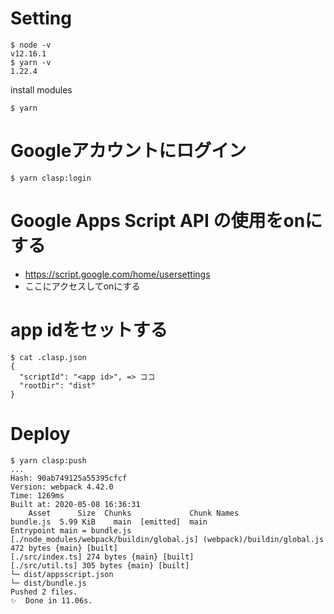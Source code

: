 # Setting

```
$ node -v
v12.16.1
$ yarn -v
1.22.4
```

install modules

```
$ yarn
```

# Googleアカウントにログイン

```
$ yarn clasp:login
```

# Google Apps Script API の使用をonにする

- https://script.google.com/home/usersettings
- ここにアクセスしてonにする

# app idをセットする

```
$ cat .clasp.json
{
  "scriptId": "<app id>", => ココ
  "rootDir": "dist"
}
```

# Deploy

```
$ yarn clasp:push
...
Hash: 90ab749125a55395cfcf
Version: webpack 4.42.0
Time: 1269ms
Built at: 2020-05-08 16:36:31
    Asset      Size  Chunks             Chunk Names
bundle.js  5.99 KiB    main  [emitted]  main
Entrypoint main = bundle.js
[./node_modules/webpack/buildin/global.js] (webpack)/buildin/global.js 472 bytes {main} [built]
[./src/index.ts] 274 bytes {main} [built]
[./src/util.ts] 305 bytes {main} [built]
└─ dist/appsscript.json
└─ dist/bundle.js
Pushed 2 files.
✨  Done in 11.06s.
```
